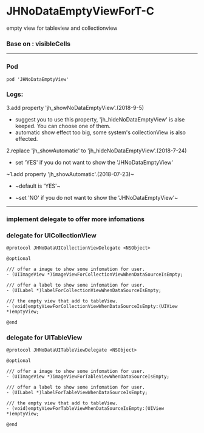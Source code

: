 # JHNoDataEmptyViewForT-C
empty view for tableview and collectionview

### Base on : visibleCells

---

### Pod
`pod 'JHNoDataEmptyView'`

### Logs:

3.add property 'jh_showNoDataEmptyView'.(2018-9-5)
- suggest you to use this property, 'jh_hideNoDataEmptyView' is alse keeped. You can choose one of them.
- automatic show effect too big, some system's collectionView is also effected.

2.replace 'jh_showAutomatic' to 'jh_hideNoDataEmptyView'.(2018-7-24)
- set 'YES' if you do not want to show the 'JHNoDataEmptyView'

~1.add property 'jh_showAutomatic'.(2018-07-23)~

- ~default is 'YES'~

- ~set 'NO' if you do not want to show the 'JHNoDataEmptyView'~

---

### implement delegate to offer more infomations
### delegate for UICollectionView
```
@protocol JHNoDataUICollectionViewDelegate <NSObject>

@optional

/// offer a image to show some infomation for user.
- (UIImageView *)imageViewForCollectionViewWhenDataSourceIsEmpty;

/// offer a label to show some infomation for user.
- (UILabel *)labelForCollectionViewWhenDataSourceIsEmpty;

/// the empty view that add to tableView.
- (void)emptyViewForCollectionViewWhenDataSourceIsEmpty:(UIView *)emptyView;

@end

```

### delegate for UITableView
```
@protocol JHNoDataUITableViewDelegate <NSObject>

@optional

/// offer a image to show some infomation for user.
- (UIImageView *)imageViewForTableViewWhenDataSourceIsEmpty;

/// offer a label to show some infomation for user.
- (UILabel *)labelForTableViewWhenDataSourceIsEmpty;

/// the empty view that add to tableView.
- (void)emptyViewForTableViewWhenDataSourceIsEmpty:(UIView *)emptyView;

@end

```
